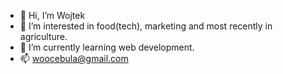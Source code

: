 - 👋 Hi, I’m Wojtek
- 👀 I’m interested in food(tech), marketing and most recently in agriculture.
- 🌱 I’m currently learning web development. 
- 📫 woocebula@gmail.com

<!---
woocebula/woocebula is a ✨ special ✨ repository because its `README.md` (this file) appears on your GitHub profile.
You can click the Preview link to take a look at your changes.
--->
